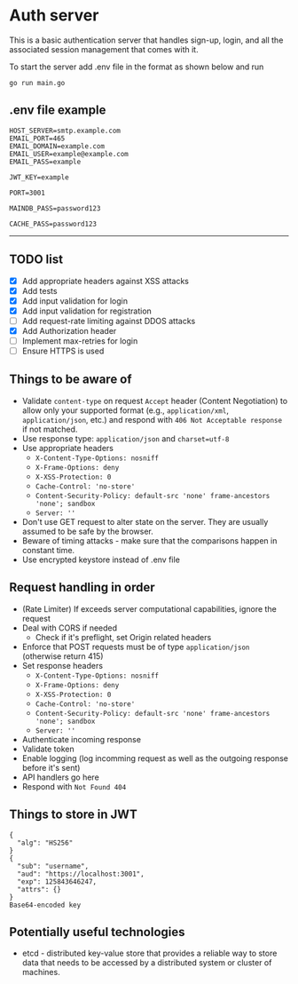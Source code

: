 # Auth server

This is a basic authentication server that handles sign-up, login, and all the associated session management that comes with it.

To start the server add .env file in the format as shown below and run

`go run main.go`

## .env file example

```
HOST_SERVER=smtp.example.com
EMAIL_PORT=465
EMAIL_DOMAIN=example.com
EMAIL_USER=example@example.com
EMAIL_PASS=example

JWT_KEY=example

PORT=3001

MAINDB_PASS=password123

CACHE_PASS=password123
```

---

## TODO list

- [x] Add appropriate headers against XSS attacks
- [x] Add tests
- [x] Add input validation for login
- [x] Add input validation for registration
- [ ] Add request-rate limiting against DDOS attacks
- [x] Add Authorization header
- [ ] Implement max-retries for login
- [ ] Ensure HTTPS is used

## Things to be aware of

- Validate `content-type` on request `Accept` header (Content Negotiation) to allow only your supported format (e.g., `application/xml`, `application/json`, etc.) and respond with `406 Not Acceptable response` if not matched.
- Use response type: `application/json` and `charset=utf-8`
- Use appropriate headers
  - `X-Content-Type-Options: nosniff`
  - `X-Frame-Options: deny`
  - `X-XSS-Protection: 0`
  - `Cache-Control: 'no-store'`
  - `Content-Security-Policy: default-src 'none' frame-ancestors 'none'; sandbox`
  - `Server: ''`
- Don't use GET request to alter state on the server. They are usually assumed to be safe by the browser.
- Beware of timing attacks - make sure that the comparisons happen in constant time.
- Use encrypted keystore instead of .env file

## Request handling in order

- (Rate Limiter) If exceeds server computational capabilities, ignore the request
- Deal with CORS if needed
  - Check if it's preflight, set Origin related headers
- Enforce that POST requests must be of type `application/json` (otherwise return 415)
- Set response headers
  - `X-Content-Type-Options: nosniff`
  - `X-Frame-Options: deny`
  - `X-XSS-Protection: 0`
  - `Cache-Control: 'no-store'`
  - `Content-Security-Policy: default-src 'none' frame-ancestors 'none'; sandbox`
  - `Server: ''`
- Authenticate incoming response
- Validate token
- Enable logging (log incomming request as well as the outgoing response before it's sent)
- API handlers go here
- Respond with `Not Found 404`

## Things to store in JWT

```
{
  "alg": "HS256"
}
{
  "sub": "username",
  "aud": "https://localhost:3001",
  "exp": 125843646247,
  "attrs": {}
}
Base64-encoded key
```

## Potentially useful technologies

- etcd - distributed key-value store that provides a reliable way to store data that needs to be accessed by a distributed system or cluster of machines.
